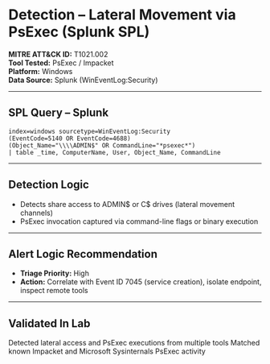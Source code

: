 # Detection – Lateral Movement via PsExec (Splunk SPL)

**MITRE ATT&CK ID:** T1021.002  
**Tool Tested:** PsExec / Impacket  
**Platform:** Windows  
**Data Source:** Splunk (WinEventLog:Security)

---

## SPL Query – Splunk

```spl
index=windows sourcetype=WinEventLog:Security
(EventCode=5140 OR EventCode=4688)
(Object_Name="\\\\ADMIN$" OR CommandLine="*psexec*")
| table _time, ComputerName, User, Object_Name, CommandLine
```

---

## Detection Logic

- Detects share access to ADMIN$ or C$ drives (lateral movement channels)
- PsExec invocation captured via command-line flags or binary execution

---

## Alert Logic Recommendation

- **Triage Priority:** High
- **Action:** Correlate with Event ID 7045 (service creation), isolate endpoint, inspect remote tools

---

## Validated In Lab

Detected lateral access and PsExec executions from multiple tools
Matched known Impacket and Microsoft Sysinternals PsExec activity
